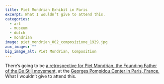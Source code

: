 ```yaml
---
title: Piet Mondrian Exhibit in Paris
excerpt: What I wouldn’t give to attend this.
categories:
  - art
  - museum
  - dutch
  - mondrian
image: piet_mondrian_002_composizione_1929.jpg
aux_images: ""
big_image_alt: Piet Mondrian, Composition
---
```

There’s going to be <a href="http://www.centrepompidou.fr/Pompidou/Manifs.nsf/AllExpositions/BCC6CE781B245AA7C125777D0054F13D?OpenDocument&sessionM=2.2.1&L=2">a retrospective for Piet Mondrian, the Founding Father of the De Stijl movement,</a> at the <a href="http://www.centrepompidou.fr/Pompidou/Accueil.nsf/Document/HomePage?OpenDocument&L=2">Georges Pompidou Center in Paris, France.</a> What I wouldn’t give to attend this. <!--more-->